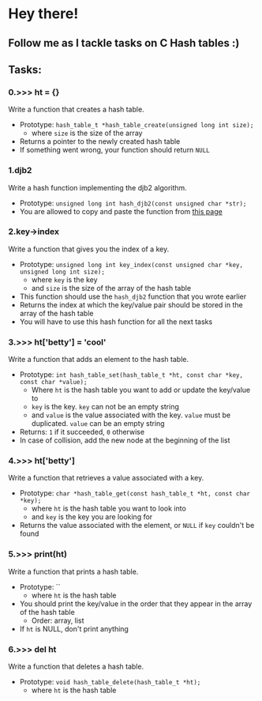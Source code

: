 # Hey there!
## Follow me as I tackle tasks on C Hash tables :)
## Tasks:
### 0.>>> ht = {}
Write a function that creates a hash table.
* Prototype: `hash_table_t *hash_table_create(unsigned long int size);`
  * where `size` is the size of the array
* Returns a pointer to the newly created hash table
* If something went wrong, your function should return `NULL`
### 1.djb2
Write a hash function implementing the djb2 algorithm.
* Prototype: `unsigned long int hash_djb2(const unsigned char *str);`
* You are allowed to copy and paste the function from [this page](https://gist.github.com/papamuziko/7bb52dfbb859fdffc4bd0f95b76f71e8)
### 2.key->index
Write a function that gives you the index of a key.
* Prototype: `unsigned long int key_index(const unsigned char *key, unsigned long int size);`
  * where `key` is the key
  * and `size` is the size of the array of the hash table
* This function should use the `hash_djb2` function that you wrote earlier
* Returns the index at which the key/value pair should be stored in the array of the hash table
* You will have to use this hash function for all the next tasks
### 3.>>> ht['betty'] = 'cool'
Write a function that adds an element to the hash table.
* Prototype: `int hash_table_set(hash_table_t *ht, const char *key, const char *value);`
  * Where `ht` is the hash table you want to add or update the key/value to
  * `key` is the key. `key` can not be an empty string
  * and `value` is the value associated with the key. `value` must be duplicated. `value` can be an empty string
* Returns: `1` if it succeeded, `0` otherwise
* In case of collision, add the new node at the beginning of the list
### 4.>>> ht['betty']
Write a function that retrieves a value associated with a key.
* Prototype: `char *hash_table_get(const hash_table_t *ht, const char *key);`
  * where `ht` is the hash table you want to look into
  * and `key` is the key you are looking for
* Returns the value associated with the element, or `NULL` if `key` couldn't be found
### 5.>>> print(ht)
Write a function that prints a hash table.
* Prototype: ``
  * where `ht` is the hash table
* You should print the key/value in the order that they appear in the array of the hash table
  * Order: array, list
* If `ht` is NULL, don't print anything
### 6.>>> del ht
Write a function that deletes a hash table.
* Prototype: `void hash_table_delete(hash_table_t *ht);`
  * where `ht` is the hash table
